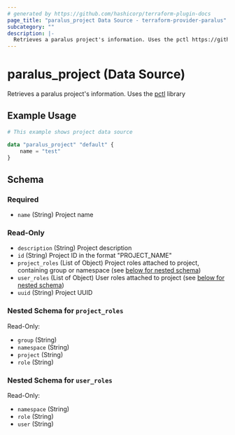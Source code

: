 ```yaml
---
# generated by https://github.com/hashicorp/terraform-plugin-docs
page_title: "paralus_project Data Source - terraform-provider-paralus"
subcategory: ""
description: |-
  Retrieves a paralus project's information. Uses the pctl https://github.com/paralus/cli library
---
```


# paralus_project (Data Source)

Retrieves a paralus project's information. Uses the [pctl](https://github.com/paralus/cli) library

## Example Usage

```terraform
# This example shows project data source

data "paralus_project" "default" {
    name = "test"
}
```

<!-- schema generated by tfplugindocs -->
## Schema

### Required

- `name` (String) Project name

### Read-Only

- `description` (String) Project description
- `id` (String) Project ID in the format "PROJECT_NAME"
- `project_roles` (List of Object) Project roles attached to project, containing group or namespace (see [below for nested schema](#nestedatt--project_roles))
- `user_roles` (List of Object) User roles attached to project (see [below for nested schema](#nestedatt--user_roles))
- `uuid` (String) Project UUID

<a id="nestedatt--project_roles"></a>
### Nested Schema for `project_roles`

Read-Only:

- `group` (String)
- `namespace` (String)
- `project` (String)
- `role` (String)


<a id="nestedatt--user_roles"></a>
### Nested Schema for `user_roles`

Read-Only:

- `namespace` (String)
- `role` (String)
- `user` (String)



